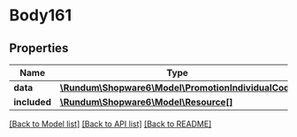 # Body161

## Properties
Name | Type | Description | Notes
------------ | ------------- | ------------- | -------------
**data** | [**\Rundum\Shopware6\Model\PromotionIndividualCode**](PromotionIndividualCode.md) |  | [optional] 
**included** | [**\Rundum\Shopware6\Model\Resource[]**](Resource.md) |  | [optional] 

[[Back to Model list]](../../README.md#documentation-for-models) [[Back to API list]](../../README.md#documentation-for-api-endpoints) [[Back to README]](../../README.md)

